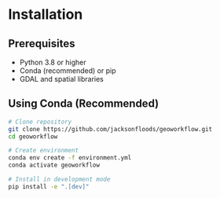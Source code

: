# Installation

## Prerequisites

- Python 3.8 or higher
- Conda (recommended) or pip
- GDAL and spatial libraries

## Using Conda (Recommended)
```bash
# Clone repository
git clone https://github.com/jacksonfloods/geoworkflow.git
cd geoworkflow

# Create environment
conda env create -f environment.yml
conda activate geoworkflow

# Install in development mode
pip install -e ".[dev]"